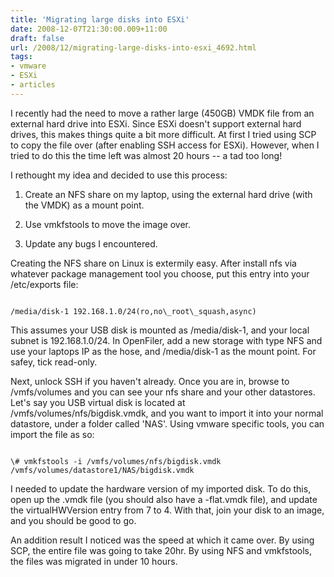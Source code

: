```yaml
---
title: 'Migrating large disks into ESXi'
date: 2008-12-07T21:30:00.009+11:00
draft: false
url: /2008/12/migrating-large-disks-into-esxi_4692.html
tags: 
- vmware
- ESXi
- articles
---
```


I recently had the need to move a rather large (450GB) VMDK file from an external hard drive into ESXi. Since ESXi doesn't support external hard drives, this makes things quite a bit more difficult. At first I tried using SCP to copy the file over (after enabling SSH access for ESXi). However, when I tried to do this the time left was almost 20 hours -- a tad too long!

I rethought my idea and decided to use this process:

  
1) Create an NFS share on my laptop, using the external hard drive (with the VMDK) as a mount point.  
  
2) Use vmkfstools to move the image over.  
  
3) Update any bugs I encountered.  
  
  

Creating the NFS share on Linux is extermily easy. After install nfs via whatever package management tool you choose, put this entry into your /etc/exports file:  

```
  
/media/disk-1 192.168.1.0/24(ro,no\_root\_squash,async)  

```  

This assumes your USB disk is mounted as /media/disk-1, and your local subnet is 192.168.1.0/24. In OpenFiler, add a new storage with type NFS and use your laptops IP as the hose, and /media/disk-1 as the mount point. For safey, tick read-only.

Next, unlock SSH if you haven't already. Once you are in, browse to /vmfs/volumes and you can see your nfs share and your other datastores. Let's say you USB virtual disk is located at /vmfs/volumes/nfs/bigdisk.vmdk, and you want to import it into your normal datastore, under a folder called 'NAS'. Using vmware specific tools, you can import the file as so:

```
  
\# vmkfstools -i /vmfs/volumes/nfs/bigdisk.vmdk /vmfs/volumes/datastore1/NAS/bigdisk.vmdk  

```  

I needed to update the hardware version of my imported disk. To do this, open up the .vmdk file (you should also have a -flat.vmdk file), and update the virtualHWVersion entry from 7 to 4. With that, join your disk to an image, and you should be good to go.

An addition result I noticed was the speed at which it came over. By using SCP, the entire file was going to take 20hr. By using NFS and vmkfstools, the files was migrated in under 10 hours.
